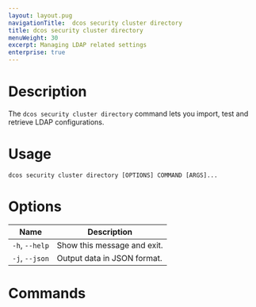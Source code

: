 ```yaml
---
layout: layout.pug
navigationTitle:  dcos security cluster directory 
title: dcos security cluster directory
menuWeight: 30
excerpt: Managing LDAP related settings 
enterprise: true
---
```


# Description

The `dcos security cluster directory` command lets you import, test and retrieve LDAP configurations.

# Usage

```
dcos security cluster directory [OPTIONS] COMMAND [ARGS]...
```


# Options

| Name | Description |
|------|-------------------|
| `-h`, `--help` | Show this message and exit.|
|  `-j`, `--json` | Output data in JSON format.|

# Commands


